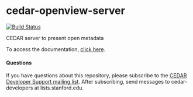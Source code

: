 # cedar-openview-server

[![Build Status](https://travis-ci.com/metadatacenter/cedar-openview-server.svg?branch=master)](https://travis-ci.com/metadatacenter/cedar-openview-server)

CEDAR server to present open metadata

To access the documentation, [click here](https://github.com/metadatacenter/cedar-docs/wiki).

#### Questions

If you have questions about this repository, please subscribe to the [CEDAR Developer Support
mailing list](https://mailman.stanford.edu/mailman/listinfo/cedar-developers).
After subscribing, send messages to cedar-developers at lists.stanford.edu.


